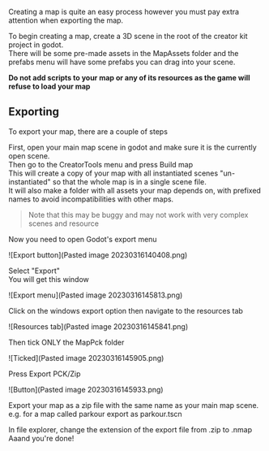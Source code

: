 Creating a map is quite an easy process however you must pay extra attention when exporting the map.  


To begin creating a map, create a 3D scene in the root of the creator kit project in godot.  
There will be some pre-made assets in the MapAssets folder and the prefabs menu will have some prefabs you can drag into your scene.  

**Do not add scripts to your map or any of its resources as the game will refuse to load your map**  

## Exporting
To export your map, there are a couple of steps

First, open your main map scene in godot and make sure it is the currently open scene.  
Then go to the CreatorTools menu and press Build map  
This will create a copy of your map with all instantiated scenes "un-instantiated" so that the whole map is in a single scene file.  
It will also make a folder with all assets your map depends on, with prefixed names to avoid incompatibilities with other maps.  

> Note that this may be buggy and may not work with very complex scenes and resource  


Now you need to open Godot's export menu

![Export button](Pasted image 20230316140408.png)

Select "Export"  
You will get this window  

![Export menu](Pasted image 20230316145813.png)  

Click on the windows export option then navigate to the resources tab  

![Resources tab](Pasted image 20230316145841.png)  

Then tick ONLY the MapPck folder  

![Ticked](Pasted image 20230316145905.png)  

Press Export PCK/Zip  

![Button](Pasted image 20230316145933.png)  

Export your map as a zip file with the same name as your main map scene. e.g. for a map called parkour export as parkour.tscn  

In file explorer, change the extension of the export file from .zip to .nmap  
Aaand you're done!